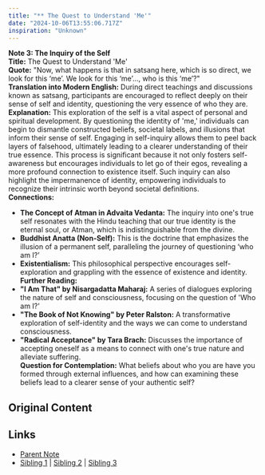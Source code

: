 ```yaml
---
title: "** The Quest to Understand 'Me'"
date: "2024-10-06T13:55:06.717Z"
inspiration: "Unknown"
---
```


  
**Note 3: The Inquiry of the Self**  
**Title:** The Quest to Understand 'Me'  
**Quote:** "Now, what happens is that in satsang here, which is so direct, we look for this ‘me’. We look for this ‘me’..., who is this ‘me’?"  
**Translation into Modern English:** During direct teachings and discussions known as satsang, participants are encouraged to reflect deeply on their sense of self and identity, questioning the very essence of who they are.  
**Explanation:** This exploration of the self is a vital aspect of personal and spiritual development. By questioning the identity of 'me,' individuals can begin to dismantle constructed beliefs, societal labels, and illusions that inform their sense of self. Engaging in self-inquiry allows them to peel back layers of falsehood, ultimately leading to a clearer understanding of their true essence. This process is significant because it not only fosters self-awareness but encourages individuals to let go of their egos, revealing a more profound connection to existence itself. Such inquiry can also highlight the impermanence of identity, empowering individuals to recognize their intrinsic worth beyond societal definitions.  
**Connections:**  
- **The Concept of Atman in Advaita Vedanta:** The inquiry into one's true self resonates with the Hindu teaching that our true identity is the eternal soul, or Atman, which is indistinguishable from the divine.  
- **Buddhist Anatta (Non-Self):** This is the doctrine that emphasizes the illusion of a permanent self, paralleling the journey of questioning ‘who am I?’  
- **Existentialism:** This philosophical perspective encourages self-exploration and grappling with the essence of existence and identity.  
**Further Reading:**  
- **"I Am That" by Nisargadatta Maharaj:** A series of dialogues exploring the nature of self and consciousness, focusing on the question of 'Who am I?'  
- **"The Book of Not Knowing" by Peter Ralston:** A transformative exploration of self-identity and the ways we can come to understand consciousness.  
- **"Radical Acceptance" by Tara Brach:** Discusses the importance of accepting oneself as a means to connect with one's true nature and alleviate suffering.  
**Question for Contemplation:** What beliefs about who you are have you formed through external influences, and how can examining these beliefs lead to a clearer sense of your authentic self?  



## Original Content



## Links

- [Parent Note](/parent-note.md)
- [Sibling 1](/zettel1.md) | [Sibling 2](/zettel2.md) | [Sibling 3](/zettel3.md)
